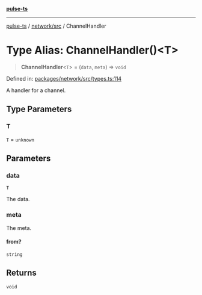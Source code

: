 [**pulse-ts**](../../../README.md)

***

[pulse-ts](../../../README.md) / [network/src](../README.md) / ChannelHandler

# Type Alias: ChannelHandler()\<T\>

> **ChannelHandler**\<`T`\> = (`data`, `meta`) => `void`

Defined in: [packages/network/src/types.ts:114](https://github.com/jlehett/pulse-ts/blob/b287bc18de1bbb78a8cc43f602a646e458610bc3/packages/network/src/types.ts#L114)

A handler for a channel.

## Type Parameters

### T

`T` = `unknown`

## Parameters

### data

`T`

The data.

### meta

The meta.

#### from?

`string`

## Returns

`void`
